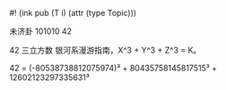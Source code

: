 #! (ink pub (T i) (attr (type Topic)))

未济卦 101010 42

42 三立方数 银河系漫游指南，X^3 + Y^3 + Z^3 = K。

42 = (-80538738812075974)³ + 80435758145817515³ + 12602123297335631³
